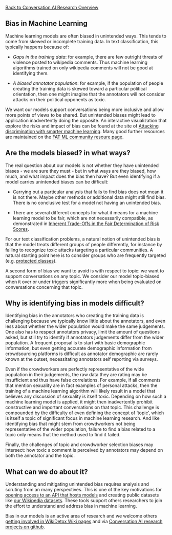 [Back to Conversation AI Research Overview](index.md)

## Bias in Machine Learning

Machine learning models are often biased in unintended ways. This tends to come from skewed or incomplete training data. In text classification, this typically happens because of:

 * *Gaps in the training data*: for example, there are few outright threats of violence posted to wikipedia comments. Thus machine learning algorithms trained on only wikipedia comments will not be good at identifying them.

 * *A biased annotator population*: for example, if the population of people creating the training data is skewed toward a particular political orientation, then one might imagine that the annotators will not consider attacks on their political opponents as toxic.

We want our models support conversations being more inclusive and allow more points of views to be shared. But unintended biases might lead to application inadvertently doing the opposite. An interactive visualization that explore the risks and impact of bias can be found at the site of [Attacking discrimination with smarter machine learning](https://research.google.com/bigpicture/attacking-discrimination-in-ml/). Many good further resources are maintained on the [FAT ML community resoure page](http://www.fatml.org/resources/relevant-scholarship).

## Are the models biased? in what ways?

The real question about our models is not whether they have unintended biases - we are sure they must - but in what ways are they biased, how much, and what impact does the bias then have? But even identifying if a model carries unintended biases can be difficult:

 * Carrying out a particular analysis that fails to find bias does not mean it is not there. Maybe other methods or additional data might still find bias. There is no conclusive test for a model not having an unintended bias.

 * There are several different concepts for what it means for a machine learning model to be fair, which are not necessarily compatible, as demonstrated in [Inherent Trade-Offs in the Fair Determination of Risk Scores](https://arxiv.org/abs/1609.05807).

For our text classification problems, a natural notion of unintended bias is that the model treats different groups of people differently, for instance by failing to recognize toxic attacks targeting a particular communities. A natural starting point here is to consider groups who are frequently targeted (e.g. [protected classes](https://en.wikipedia.org/wiki/Protected_class)).

A second form of bias we want to avoid is with respect to topic: we want to support conversations on any topic. We consider our model topic-biased when it over or under triggers significantly more when being evaluated on conversations concerning that topic.

## Why is identifying bias in models difficult?

Identifying bias in the annotators who creating the training data is challenging because we typically know little about the annotators, and even less about whether the wider population would make the same judgements. One also has to respect annotators privacy, limit the amount of questions asked, but still try to identify if annotators judgements differ from the wider population. A frequent proposal is to start with basic demographic information, but even getting accurate demographic information from crowdsourcing platforms is difficult as annotator demographic are rarely known at the outset, necessitating annotators self reporting via surveys.

Even if the crowdworkers are perfectly representative of the wide population in their judgements, the raw data they are rating may be insufficient and thus have false correlations. For example, if all comments that mention sexuality are in fact examples of personal attacks, then the training of a machine learning algorithm will likely result in a model that believes any discussion of sexuality is itself toxic. Depending on how such a machine learning model is applied, it might then inadvertently prohibit constructive and important conversations on that topic. This challenge is compounded by the difficulty of even defining the concept of ‘topic’, which is itself a topic of significant focus in machine learning research. And like identifying bias that might stem from crowdworkers not being representative of the wider population, failure to find a bias related to a topic only means that the method used to find it failed.

Finally, the challenges of topic and crowdworker selection biases may intersect: how toxic a comment is perceived by annotators may depend on both the annotator and the topic.

## What can we do about it?

Understanding and mitigating unintended bias requires analysis and scrutiny from an many perspectives. This is one of the key motivations for [opening access to an API that hosts models](https://www.perspectiveapi.com/) and creating public datasets like [our Wikipedia datasets](https://meta.wikimedia.org/wiki/Research:Detox/Data_Release). These tools support others researchers to join the effort to understand and address bias in machine learning.

Bias in our models is an active area of research and we welcome others [getting involved in WikiDetox Wiki pages](https://meta.wikimedia.org/wiki/Research:Detox) and via [Conversation AI research projects on github](https://conversationai.github.io/).
